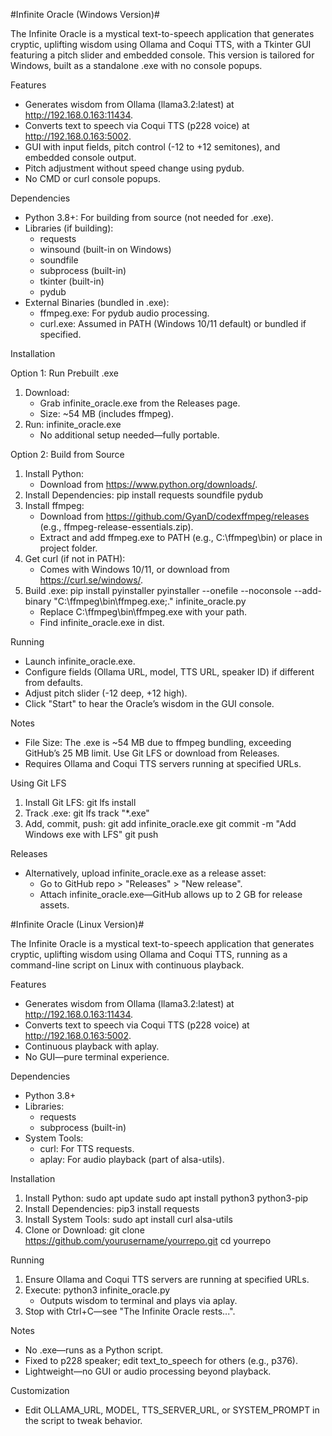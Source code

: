 #Infinite Oracle (Windows Version)#

The Infinite Oracle is a mystical text-to-speech application that generates cryptic, uplifting wisdom using Ollama and Coqui TTS, with a Tkinter GUI featuring a pitch slider and embedded console. This version is tailored for Windows, built as a standalone .exe with no console popups.

Features
- Generates wisdom from Ollama (llama3.2:latest) at http://192.168.0.163:11434.
- Converts text to speech via Coqui TTS (p228 voice) at http://192.168.0.163:5002.
- GUI with input fields, pitch control (-12 to +12 semitones), and embedded console output.
- Pitch adjustment without speed change using pydub.
- No CMD or curl console popups.

Dependencies
- Python 3.8+: For building from source (not needed for .exe).
- Libraries (if building):
  - requests
  - winsound (built-in on Windows)
  - soundfile
  - subprocess (built-in)
  - tkinter (built-in)
  - pydub
- External Binaries (bundled in .exe):
  - ffmpeg.exe: For pydub audio processing.
  - curl.exe: Assumed in PATH (Windows 10/11 default) or bundled if specified.

Installation

Option 1: Run Prebuilt .exe
1. Download:
   - Grab infinite_oracle.exe from the Releases page.
   - Size: ~54 MB (includes ffmpeg).
2. Run:
   infinite_oracle.exe
   - No additional setup needed—fully portable.

Option 2: Build from Source
1. Install Python:
   - Download from https://www.python.org/downloads/.
2. Install Dependencies:
   pip install requests soundfile pydub
3. Install ffmpeg:
   - Download from https://github.com/GyanD/codexffmpeg/releases (e.g., ffmpeg-release-essentials.zip).
   - Extract and add ffmpeg.exe to PATH (e.g., C:\ffmpeg\bin) or place in project folder.
4. Get curl (if not in PATH):
   - Comes with Windows 10/11, or download from https://curl.se/windows/.
5. Build .exe:
   pip install pyinstaller
   pyinstaller --onefile --noconsole --add-binary "C:\ffmpeg\bin\ffmpeg.exe;." infinite_oracle.py
   - Replace C:\ffmpeg\bin\ffmpeg.exe with your path.
   - Find infinite_oracle.exe in dist.

Running
- Launch infinite_oracle.exe.
- Configure fields (Ollama URL, model, TTS URL, speaker ID) if different from defaults.
- Adjust pitch slider (-12 deep, +12 high).
- Click "Start" to hear the Oracle’s wisdom in the GUI console.

Notes
- File Size: The .exe is ~54 MB due to ffmpeg bundling, exceeding GitHub’s 25 MB limit. Use Git LFS or download from Releases.
- Requires Ollama and Coqui TTS servers running at specified URLs.

Using Git LFS
1. Install Git LFS: git lfs install
2. Track .exe: git lfs track "*.exe"
3. Add, commit, push:
   git add infinite_oracle.exe
   git commit -m "Add Windows exe with LFS"
   git push

Releases
- Alternatively, upload infinite_oracle.exe as a release asset:
  - Go to GitHub repo > "Releases" > "New release".
  - Attach infinite_oracle.exe—GitHub allows up to 2 GB for release assets.

 #Infinite Oracle (Linux Version)#

The Infinite Oracle is a mystical text-to-speech application that generates cryptic, uplifting wisdom using Ollama and Coqui TTS, running as a command-line script on Linux with continuous playback.

Features
- Generates wisdom from Ollama (llama3.2:latest) at http://192.168.0.163:11434.
- Converts text to speech via Coqui TTS (p228 voice) at http://192.168.0.163:5002.
- Continuous playback with aplay.
- No GUI—pure terminal experience.

Dependencies
- Python 3.8+
- Libraries:
  - requests
  - subprocess (built-in)
- System Tools:
  - curl: For TTS requests.
  - aplay: For audio playback (part of alsa-utils).

Installation
1. Install Python:
   sudo apt update
   sudo apt install python3 python3-pip
2. Install Dependencies:
   pip3 install requests
3. Install System Tools:
   sudo apt install curl alsa-utils
4. Clone or Download:
   git clone https://github.com/yourusername/yourrepo.git
   cd yourrepo

Running
1. Ensure Ollama and Coqui TTS servers are running at specified URLs.
2. Execute:
   python3 infinite_oracle.py
   - Outputs wisdom to terminal and plays via aplay.
3. Stop with Ctrl+C—see "The Infinite Oracle rests...".

Notes
- No .exe—runs as a Python script.
- Fixed to p228 speaker; edit text_to_speech for others (e.g., p376).
- Lightweight—no GUI or audio processing beyond playback.

Customization
- Edit OLLAMA_URL, MODEL, TTS_SERVER_URL, or SYSTEM_PROMPT in the script to tweak behavior.

